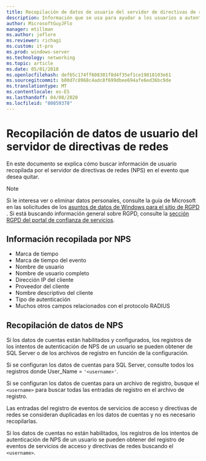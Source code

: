 ```yaml
---
title: Recopilación de datos de usuario del servidor de directivas de redes
description: Información que se usa para ayudar a los usuarios a autenticar a los usuarios mediante el servidor de directivas de redes en Windows Server 2016.
author: MicrosoftGuyJFlo
manager: mtillman
ms.author: joflore
ms.reviewer: richagi
ms.custom: it-pro
ms.prod: windows-server
ms.technology: networking
ms.topic: article
ms.date: 05/01/2018
ms.openlocfilehash: def65c174ff608301f8d4f35ef1ce19818103e61
ms.sourcegitcommit: b00d7c8968c4adc8f699dbee694afe6ed36bc9de
ms.translationtype: MT
ms.contentlocale: es-ES
ms.lasthandoff: 04/08/2020
ms.locfileid: "80859378"
---
```

# <a name="network-policy-server-user-data-collection"></a>Recopilación de datos de usuario del servidor de directivas de redes

En este documento se explica cómo buscar información de usuario recopilada por el servidor de directivas de redes (NPS) en el evento que desea quitar.

>[!Note]
>Si le interesa ver o eliminar datos personales, consulte la guía de Microsoft en las solicitudes de los [asuntos de datos de Windows para el sitio de RGPD](https://docs.microsoft.com/microsoft-365/compliance/gdpr-dsr-windows) . Si está buscando información general sobre RGPD, consulte la [sección RGPD del portal de confianza de servicios](https://servicetrust.microsoft.com/ViewPage/GDPRGetStarted).

## <a name="information-collected-by-nps"></a>Información recopilada por NPS

- Marca de tiempo
- Marca de tiempo del evento
- Nombre de usuario
- Nombre de usuario completo
- Dirección IP del cliente
- Proveedor del cliente
- Nombre descriptivo del cliente
- Tipo de autenticación
- Muchos otros campos relacionados con el protocolo RADIUS

## <a name="gather-data-from-nps"></a>Recopilación de datos de NPS

Si los datos de cuentas están habilitados y configurados, los registros de los intentos de autenticación de NPS de un usuario se pueden obtener de SQL Server o de los archivos de registro en función de la configuración. 

Si se configuran los datos de cuentas para SQL Server, consulte todos los registros donde User_Name = `'<username>'`.

Si se configuran los datos de cuentas para un archivo de registro, busque el `<username>` para buscar todas las entradas de registro en el archivo de registro.

Las entradas del registro de eventos de servicios de acceso y directivas de redes se consideran duplicadas en los datos de cuentas y no es necesario recopilarlas.

Si los datos de cuentas no están habilitados, los registros de los intentos de autenticación de NPS de un usuario se pueden obtener del registro de eventos de servicios de acceso y directivas de redes buscando el `<username>`.
